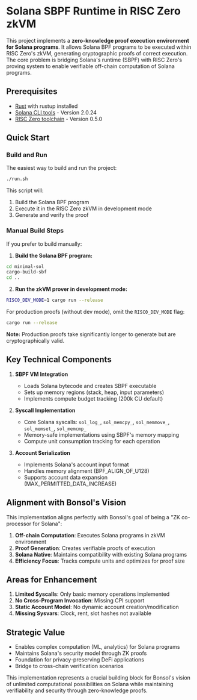 # Solana SBPF Runtime in RISC Zero zkVM

This project implements a **zero-knowledge proof execution environment for Solana programs**. It allows Solana BPF programs to be executed within RISC Zero's zkVM, generating cryptographic proofs of correct execution. The core problem is bridging Solana's runtime (SBPF) with RISC Zero's proving system to enable verifiable off-chain computation of Solana programs.

## Prerequisites

- [Rust](https://rustup.rs/) with rustup installed
- [Solana CLI tools](https://docs.solana.com/cli/install-solana-cli-tools) - Version 2.0.24
- [RISC Zero toolchain](https://dev.risczero.com/api/zkvm/quickstart) - Version 0.5.0

## Quick Start

### Build and Run

The easiest way to build and run the project:

```bash
./run.sh
```

This script will:
1. Build the Solana BPF program
2. Execute it in the RISC Zero zkVM in development mode
3. Generate and verify the proof

### Manual Build Steps

If you prefer to build manually:

1. **Build the Solana BPF program:**
```bash
cd minimal-sol
cargo-build-sbf
cd ..
```

2. **Run the zkVM prover in development mode:**
```bash
RISC0_DEV_MODE=1 cargo run --release
```

For production proofs (without dev mode), omit the `RISC0_DEV_MODE` flag:
```bash
cargo run --release
```

**Note:** Production proofs take significantly longer to generate but are cryptographically valid.

## Key Technical Components

1. **SBPF VM Integration**
   - Loads Solana bytecode and creates SBPF executable
   - Sets up memory regions (stack, heap, input parameters)
   - Implements compute budget tracking (200k CU default)

2. **Syscall Implementation**
   - Core Solana syscalls: `sol_log_`, `sol_memcpy_`, `sol_memmove_`, `sol_memset_`, `sol_memcmp_`
   - Memory-safe implementations using SBPF's memory mapping
   - Compute unit consumption tracking for each operation

3. **Account Serialization**
   - Implements Solana's account input format
   - Handles memory alignment (BPF_ALIGN_OF_U128)
   - Supports account data expansion (MAX_PERMITTED_DATA_INCREASE)

## Alignment with Bonsol's Vision

This implementation aligns perfectly with Bonsol's goal of being a "ZK co-processor for Solana":

1. **Off-chain Computation**: Executes Solana programs in zkVM environment
2. **Proof Generation**: Creates verifiable proofs of execution
3. **Solana Native**: Maintains compatibility with existing Solana programs
4. **Efficiency Focus**: Tracks compute units and optimizes for proof size

## Areas for Enhancement
1. **Limited Syscalls**: Only basic memory operations implemented
2. **No Cross-Program Invocation**: Missing CPI support
3. **Static Account Model**: No dynamic account creation/modification
4. **Missing Sysvars**: Clock, rent, slot hashes not available

## Strategic Value
- Enables complex computation (ML, analytics) for Solana programs
- Maintains Solana's security model through ZK proofs
- Foundation for privacy-preserving DeFi applications
- Bridge to cross-chain verification scenarios

This implementation represents a crucial building block for Bonsol's vision of unlimited computational possibilities on Solana while maintaining verifiability and security through zero-knowledge proofs.
